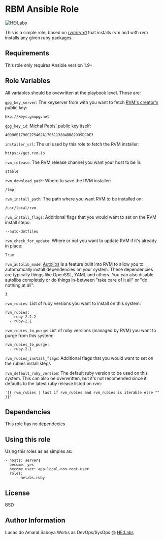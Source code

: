 RBM Ansible Role
=========

![HE:Labs](https://raw.githubusercontent.com/Helabs/helabs.github.com/master/images/logo.png "HE:Labs")

This is a simple role, based on [rvm/rvm1](https://github.com/rvm/rvm1-ansible)
that installs rvm and with rvm installs any given ruby packages.

Requirements
------------

This role only requires Ansible version 1.9+

Role Variables
--------------

All variables should be ovewritten at the playbook level. Those are:

`gpg_key_server`: The keyserver from with you want to fetch [RVM's creator's](https://keybase.io/mpapis)
public key:

    hkp://keys.gnupg.net

`gpg_key_id`: [Michal Papis'](https://keybase.io/mpapis) public key itself:

    409B6B1796C275462A1703113804BB82D39DC0E3

`installer_url`: The url used by this role to fetch the RVM installer:

    https://get.rvm.io

`rvm_release`: The RVM release channel you want your host to be in:

    stable

`rvm_download_path`: Where to save the RVM installer:

    /tmp

`rvm_install_path`: The path where you want RVM to be installed on:

    /usr/local/rvm

`rvm_install_flags`: Additional flags that you would want to set on the RVM
install steps:

    --auto-dotfiles

`rvm_check_for_update`: Where or not you want to update RVM if it's already in
place:

    True

`rvm_autolib_mode`: [Autolibs](https://rvm.io/rvm/autolibs) is a feature built
into RVM to allow you to automatically install dependencies on your system.
These dependencies are typically things like OpenSSL, YAML and others.
You can also disable autolibs completely or do things in-between
"take care of it all" or "do nothing at all":

    3

`rvm_rubies`: List of ruby versions you want to install on this system:

    rvm_rubies:
      - ruby-2.2.2
      - ruby-2.1

`rvm_rubies_to_purge`: List of ruby versions (managed by RVM) you want to purge
from this system:

    rvm_rubies_to_purge:
      - ruby-2.1

`rvm_rubies_install_flags`: Additional flags that you would want to set on the
rubies install steps

`rvm_default_ruby_version`: The default ruby version to be used on this system.
This can also be overwritten, but it's not recomended since it defaults to
the latest ruby release listed on rvm:

    '{{ rvm_rubies | last if rvm_rubies and rvm_rubies is iterable else "" }}'

Dependencies
------------

This role has no dependecies

Using this role
----------------

Using this roles as as simples as:

    - hosts: servers
      become: yes
      become_user: app-local-non-root-user
      roles:
         - helabs.ruby

License
-------

BSD

Author Information
------------------

Lucas do Amaral Saboya Works as DevOps/SysOps @ [HE:Labs](https://www.helabs.com)
